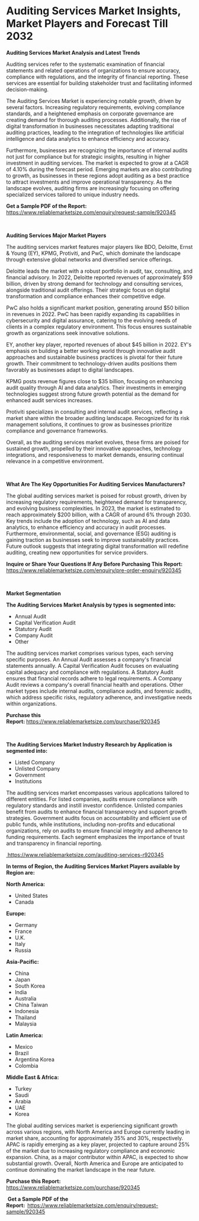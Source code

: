 <p><h1>Auditing Services Market Insights, Market Players and Forecast Till 2032</h1></p><p><strong>Auditing Services Market Analysis and Latest Trends</strong></p>
<p><p>Auditing services refer to the systematic examination of financial statements and related operations of organizations to ensure accuracy, compliance with regulations, and the integrity of financial reporting. These services are essential for building stakeholder trust and facilitating informed decision-making.</p><p>The Auditing Services Market is experiencing notable growth, driven by several factors. Increasing regulatory requirements, evolving compliance standards, and a heightened emphasis on corporate governance are creating demand for thorough auditing processes. Additionally, the rise of digital transformation in businesses necessitates adapting traditional auditing practices, leading to the integration of technologies like artificial intelligence and data analytics to enhance efficiency and accuracy.</p><p>Furthermore, businesses are recognizing the importance of internal audits not just for compliance but for strategic insights, resulting in higher investment in auditing services. The market is expected to grow at a CAGR of 4.10% during the forecast period. Emerging markets are also contributing to growth, as businesses in these regions adopt auditing as a best practice to attract investments and improve operational transparency. As the landscape evolves, auditing firms are increasingly focusing on offering specialized services tailored to unique industry needs.</p></p>
<p><strong>Get a Sample PDF of the Report:&nbsp;</strong> <a href="https://www.reliablemarketsize.com/enquiry/request-sample/920345?utm_campaign=1901&utm_medium=2&utm_source=Github&utm_content=ia&utm_term=16042025&utm_id=auditing-services">https://www.reliablemarketsize.com/enquiry/request-sample/920345</a></p>
<p>&nbsp;</p>
<p><strong>Auditing Services Major Market Players</strong></p>
<p><p>The auditing services market features major players like BDO, Deloitte, Ernst & Young (EY), KPMG, Protiviti, and PwC, which dominate the landscape through extensive global networks and diversified service offerings. </p><p>Deloitte leads the market with a robust portfolio in audit, tax, consulting, and financial advisory. In 2022, Deloitte reported revenues of approximately $59 billion, driven by strong demand for technology and consulting services, alongside traditional audit offerings. Their strategic focus on digital transformation and compliance enhances their competitive edge.</p><p>PwC also holds a significant market position, generating around $50 billion in revenues in 2022. PwC has been rapidly expanding its capabilities in cybersecurity and digital assurance, catering to the evolving needs of clients in a complex regulatory environment. This focus ensures sustainable growth as organizations seek innovative solutions.</p><p>EY, another key player, reported revenues of about $45 billion in 2022. EY's emphasis on building a better working world through innovative audit approaches and sustainable business practices is pivotal for their future growth. Their commitment to technology-driven audits positions them favorably as businesses adapt to digital landscapes.</p><p>KPMG posts revenue figures close to $35 billion, focusing on enhancing audit quality through AI and data analytics. Their investments in emerging technologies suggest strong future growth potential as the demand for enhanced audit services increases.</p><p>Protiviti specializes in consulting and internal audit services, reflecting a market share within the broader auditing landscape. Recognized for its risk management solutions, it continues to grow as businesses prioritize compliance and governance frameworks.</p><p>Overall, as the auditing services market evolves, these firms are poised for sustained growth, propelled by their innovative approaches, technology integrations, and responsiveness to market demands, ensuring continual relevance in a competitive environment.</p></p>
<p>&nbsp;</p>
<p><strong>What Are The Key Opportunities For Auditing Services Manufacturers?</strong></p>
<p><p>The global auditing services market is poised for robust growth, driven by increasing regulatory requirements, heightened demand for transparency, and evolving business complexities. In 2023, the market is estimated to reach approximately $200 billion, with a CAGR of around 6% through 2030. Key trends include the adoption of technology, such as AI and data analytics, to enhance efficiency and accuracy in audit processes. Furthermore, environmental, social, and governance (ESG) auditing is gaining traction as businesses seek to improve sustainability practices. Future outlook suggests that integrating digital transformation will redefine auditing, creating new opportunities for service providers.</p></p>
<p><strong>Inquire or Share Your Questions If Any Before Purchasing This Report:</strong> <a href="https://www.reliablemarketsize.com/enquiry/pre-order-enquiry/920345?utm_campaign=1901&utm_medium=2&utm_source=Github&utm_content=ia&utm_term=16042025&utm_id=auditing-services">https://www.reliablemarketsize.com/enquiry/pre-order-enquiry/920345</a></p>
<p>&nbsp;</p>
<p><strong>Market Segmentation</strong></p>
<p><strong>The Auditing Services Market Analysis by types is segmented into:</strong></p>
<p><ul><li>Annual Audit</li><li>Capital Verification Audit</li><li>Statutory Audit</li><li>Company Audit</li><li>Other</li></ul></p>
<p><p>The auditing services market comprises various types, each serving specific purposes. An Annual Audit assesses a company's financial statements annually. A Capital Verification Audit focuses on evaluating capital adequacy and compliance with regulations. A Statutory Audit ensures that financial records adhere to legal requirements. A Company Audit reviews a company's overall financial health and operations. Other market types include internal audits, compliance audits, and forensic audits, which address specific risks, regulatory adherence, and investigative needs within organizations.</p></p>
<p><strong>Purchase this Report:&nbsp;</strong><a href="https://www.reliablemarketsize.com/purchase/920345?utm_campaign=1901&utm_medium=2&utm_source=Github&utm_content=ia&utm_term=16042025&utm_id=auditing-services">https://www.reliablemarketsize.com/purchase/920345</a></p>
<p>&nbsp;</p>
<p><strong>The Auditing Services Market Industry Research by Application is segmented into:</strong></p>
<p><ul><li>Listed Company</li><li>Unlisted Company</li><li>Government</li><li>Institutions</li></ul></p>
<p><p>The auditing services market encompasses various applications tailored to different entities. For listed companies, audits ensure compliance with regulatory standards and instill investor confidence. Unlisted companies benefit from audits to enhance financial transparency and support growth strategies. Government audits focus on accountability and efficient use of public funds, while institutions, including non-profits and educational organizations, rely on audits to ensure financial integrity and adherence to funding requirements. Each segment emphasizes the importance of trust and transparency in financial reporting.</p></p>
<p><a href="https://www.reliablemarketsize.com/auditing-services-r920345?utm_campaign=1901&utm_medium=2&utm_source=Github&utm_content=ia&utm_term=16042025&utm_id=auditing-services">&nbsp;https://www.reliablemarketsize.com/auditing-services-r920345</a></p>
<p><strong>In terms of Region, the Auditing Services Market Players available by Region are:</strong></p>
<p>
    <p> <strong> North America: </strong>
        <ul>
            <li>United States</li>
            <li>Canada</li>
        </ul>
        </p> 
    <p> <strong> Europe: </strong>
        <ul>
            <li>Germany</li>
            <li>France</li>
            <li>U.K.</li>
            <li>Italy</li>
            <li>Russia</li>
        </ul>
        </p> 
    <p> <strong> Asia-Pacific: </strong>
        <ul>
            <li>China</li>
            <li>Japan</li>
            <li>South Korea</li>
            <li>India</li>
            <li>Australia</li>
            <li>China Taiwan</li>
            <li>Indonesia</li>
            <li>Thailand</li>
            <li>Malaysia</li>
        </ul>
        </p> 
    <p> <strong> Latin America: </strong>
        <ul>
            <li>Mexico</li>
            <li>Brazil</li>
            <li>Argentina Korea</li>
            <li>Colombia</li>
        </ul>
        </p> 
    <p> <strong> Middle East & Africa: </strong>
        <ul>
            <li>Turkey</li>
            <li>Saudi</li>
            <li>Arabia</li>
            <li>UAE</li>
            <li>Korea</li>
        </ul>
    </p>
    </p>
<p><p>The global auditing services market is experiencing significant growth across various regions, with North America and Europe currently leading in market share, accounting for approximately 35% and 30%, respectively. APAC is rapidly emerging as a key player, projected to capture around 25% of the market due to increasing regulatory compliance and economic expansion. China, as a major contributor within APAC, is expected to show substantial growth. Overall, North America and Europe are anticipated to continue dominating the market landscape in the near future.</p></p>
<p><strong>Purchase this Report: </strong><a href="https://www.reliablemarketsize.com/purchase/920345?utm_campaign=1901&utm_medium=2&utm_source=Github&utm_content=ia&utm_term=16042025&utm_id=auditing-services">https://www.reliablemarketsize.com/purchase/920345</a></p>
<p>&nbsp;<strong>Get a Sample PDF of the Report:&nbsp;&nbsp;</strong><a href="https://www.reliablemarketsize.com/enquiry/request-sample/920345?utm_campaign=1901&utm_medium=2&utm_source=Github&utm_content=ia&utm_term=16042025&utm_id=auditing-services">https://www.reliablemarketsize.com/enquiry/request-sample/920345</a></p>
<p><strong></strong></p>
<p><p></p><p></p><p></p></p>